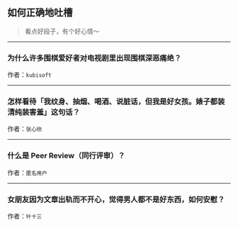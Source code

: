 ## 如何正确地吐槽

> 看点好段子，有个好心情～


 
---

### 为什么许多围棋爱好者对电视剧里出现围棋深恶痛绝？

> 


作者：`kubisoft`

---

### 怎样看待「我纹身、抽烟、喝酒、说脏话，但我是好女孩。婊子都装清纯装害羞」这句话？

> 


作者：`张心欣`

---

### 什么是 Peer Review（同行评审）？

> 


作者：`匿名用户`

---

### 女朋友因为文章出轨而不开心，觉得男人都不是好东西，如何安慰？

> 


作者：`叶十三`